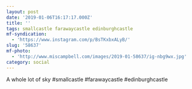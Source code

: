 ```yaml
---
layout: post
date: '2019-01-06T16:17:17.000Z'
title: ''
tags: smallcastle farawaycastle edinburghcastle
mf-syndication:
  - 'https://www.instagram.com/p/BsTKxbxALyB/'
slug: '58637'
mf-photo:
  - 'http://www.miscampbell.com/images/2019-01-58637/ig-nbg9wx.jpg'
category: social
---
```

A whole lot of sky #smallcastle #farawaycastle #edinburghcastle
